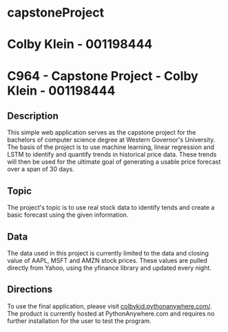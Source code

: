 # capstoneProject
# Colby Klein - 001198444

<h1> C964 - Capstone Project - Colby Klein - 001198444 </h1>

<h2> Description </h2>
<p>
    This simple web application serves as the capstone project for the bachelors of computer science degree at Western Governor's University.
    The basis of the project is to use machine learning, linear regression and LSTM to identify and quantify trends in historical price data.
    These trends will then be used for the ultimate goal of generating a usable price forecast over a span of 30 days.
</p>

<h2> Topic </h2>
<p>
    The project's topic is to use real stock data to identify tends and create a basic forecast using the given information.
</p>

<h2> Data </h2>
<p>
    The data used in this project is currently limited to the data and closing value of AAPL, MSFT and AMZN stock prices.
    These values are pulled directly from Yahoo, using the yfinance library and updated every night.
</p>

<h2> Directions </h2>
<p>
    To use the final application, please visit <a href="http://colbykid.pythonanywhere.com/">colbykid.pythonanywhere.com/</a>.
    The product is currently hosted at PythonAnywhere.com and requires no further installation for the user to test the program.
</p>